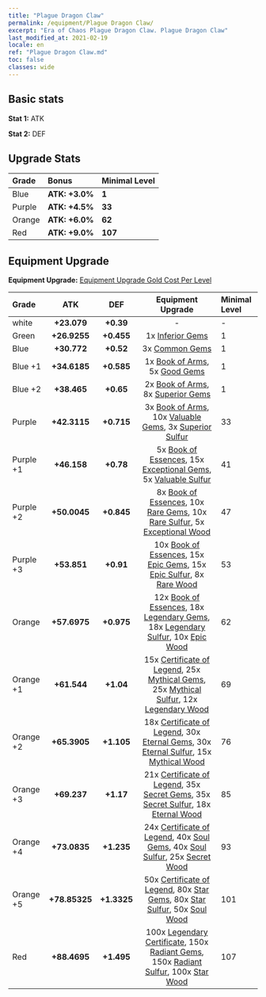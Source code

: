 ```yaml
---
title: "Plague Dragon Claw"
permalink: /equipment/Plague Dragon Claw/
excerpt: "Era of Chaos Plague Dragon Claw. Plague Dragon Claw"
last_modified_at: 2021-02-19
locale: en
ref: "Plague Dragon Claw.md"
toc: false
classes: wide
---
```


## Basic stats
 **Stat 1:** ATK

 **Stat 2:** DEF

## Upgrade Stats

  |     Grade    |   Bonus | Minimal Level | 
  |:-------------|:--------|:--------------| 
  | Blue | **ATK: +3.0%** | **1** | 
  | Purple | **ATK: +4.5%** | **33** | 
  | Orange | **ATK: +6.0%** | **62** | 
  | Red | **ATK: +9.0%** | **107** | 


## Equipment Upgrade
 **Equipment Upgrade:** [Equipment Upgrade Gold Cost Per Level](/equipment/EquipmentUpgradeCostPerLevel/) 

  |          Grade      | ATK | DEF | Equipment Upgrade | Minimal Level |
  |:--------------------|:---------:|:---------:|:----------------:|:--------------|
  | white | **+23.079** | **+0.39** | - | - |
  | Green | **+26.9255** | **+0.455** | 1x [Inferior Gems](/Items/mat_54/) | 1 |
  | Blue | **+30.772** | **+0.52** | 3x [Common Gems](/Items/mat_69/) | 1 |
  | Blue +1 | **+34.6185** | **+0.585** | 1x [Book of Arms](/Items/mat_32/), 5x [Good Gems](/Items/mat_4/) | 1 |
  | Blue +2 | **+38.465** | **+0.65** | 2x [Book of Arms](/Items/mat_71/), 8x [Superior Gems](/Items/mat_41/) | 1 |
  | Purple | **+42.3115** | **+0.715** | 3x [Book of Arms](/Items/mat_6/), 10x [Valuable Gems](/Items/mat_80/), 3x [Superior Sulfur](/Items/mat_30/) | 33 |
  | Purple +1 | **+46.158** | **+0.78** | 5x [Book of Essences](/Items/mat_44/), 15x [Exceptional Gems](/Items/mat_17/), 5x [Valuable Sulfur](/Items/mat_66/) | 41 |
  | Purple +2 | **+50.0045** | **+0.845** | 8x [Book of Essences](/Items/mat_84/), 10x [Rare Gems](/Items/mat_59/), 10x [Rare Sulfur](/Items/mat_46/), 5x [Exceptional Wood](/Items/mat_82/) | 47 |
  | Purple +3 | **+53.851** | **+0.91** | 10x [Book of Essences](/Items/mat_20/), 15x [Epic Gems](/Items/mat_94/), 15x [Epic Sulfur](/Items/mat_83/), 8x [Rare Wood](/Items/mat_14/) | 53 |
  | Orange | **+57.6975** | **+0.975** | 12x [Book of Essences](/Items/mat_60/), 18x [Legendary Gems](/Items/mat_31/), 18x [Legendary Sulfur](/Items/mat_18/), 10x [Epic Wood](/Items/mat_57/) | 62 |
  | Orange +1 | **+61.544** | **+1.04** | 15x [Certificate of Legend](/Items/mat_96/), 25x [Mythical Gems](/Items/mat_74/), 25x [Mythical Sulfur](/Items/mat_35/), 12x [Legendary Wood](/Items/mat_93/) | 69 |
  | Orange +2 | **+65.3905** | **+1.105** | 18x [Certificate of Legend](/Items/mat_25/), 30x [Eternal Gems](/Items/mat_86/), 30x [Eternal Sulfur](/Items/mat_97/), 15x [Mythical Wood](/Items/mat_9/) | 76 |
  | Orange +3 | **+69.237** | **+1.17** | 21x [Certificate of Legend](/Items/mat_38/), 35x [Secret Gems](/Items/mat_47/), 35x [Secret Sulfur](/Items/mat_7/), 18x [Eternal Wood](/Items/mat_75/) | 85 |
  | Orange +4 | **+73.0835** | **+1.235** | 24x [Certificate of Legend](/Items/mat_100/), 40x [Soul Gems](/Items/mat_77/), 40x [Soul Sulfur](/Items/mat_73/), 25x [Secret Wood](/Items/mat_87/) | 93 |
  | Orange +5 | **+78.85325** | **+1.3325** | 50x [Certificate of Legend](/Items/mat_11/), 80x [Star Gems](/Items/mat_89/), 80x [Star Sulfur](/Items/mat_101/), 50x [Soul Wood](/Items/mat_49/) | 101 |
  | Red | **+88.4695** | **+1.495** | 100x [Legendary Certificate](/Items/mat_76/), 150x [Radiant Gems](/Items/mat_52/), 150x [Radiant Sulfur](/Items/mat_10/), 100x [Star Wood](/Items/mat_63/) | 107 |

